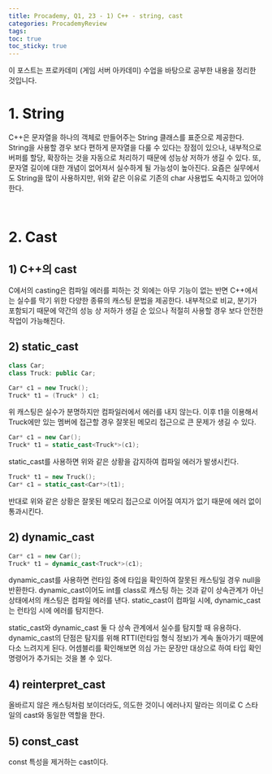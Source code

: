 ```yaml
---
title: Procademy, Q1, 23 - 1) C++ - string, cast
categories: ProcademyReview
tags: 
toc: true
toc_sticky: true
---
```


이 포스트는 프로카데미 (게임 서버 아카데미) 수업을 바탕으로 공부한 내용을 정리한 것입니다. 

# **1. String**

C++은 문자열을 하나의 객체로 만들어주는 String 클래스를 표준으로 제공한다. String을 사용할 경우 보다 편하게 문자열을 다룰 수 있다는 장점이 있으나, 내부적으로 버퍼를 할당, 확장하는 것을 자동으로 처리하기 때문에 성능상 저하가 생길 수 있다. 또, 문자열 길이에 대한 개념이 없어져서 실수하게 될 가능성이 높아진다. 요즘은 실무에서도 String을 많이 사용하지만, 위와 같은 이유로 기존의 char 사용법도 숙지하고 있어야 한다. 

<br/>

# **2. Cast**

## **1) C++의 cast**

C에서의 casting은 컴파일 에러를 피하는 것 외에는 아무 기능이 없는 반면 C++에서는 실수를 막기 위한 다양한 종류의 캐스팅 문법을 제공한다. 내부적으로 비교, 분기가 포함되기 때문에 약간의 성능 상 저하가 생길 순 있으나 적절히 사용할 경우 보다 안전한 작업이 가능해진다. 

## **2) static_cast**

```c++
class Car;
class Truck: public Car;

Car* c1 = new Truck();
Truck* t1 = (Truck* ) c1;
```
위 캐스팅은 실수가 분명하지만 컴파일러에서 에러를 내지 않는다. 이후 t1을 이용해서 Truck에만 있는 멤버에 접근할 경우 잘못된 메모리 접근으로 큰 문제가 생길 수 있다. 

```c++
Car* c1 = new Car();
Truck* t1 = static_cast<Truck*>(c1);
```
static_cast를 사용하면 위와 같은 상황을 감지하여 컴파일 에러가 발생시킨다. 

```c++
Truck* t1 = new Truck();
Car* c1 = static_cast<Car*>(t1);
```
반대로 위와 같은 상황은 잘못된 메모리 접근으로 이어질 여지가 없기 때문에 에러 없이 통과시킨다. 

## **2) dynamic_cast**

```c++
Car* c1 = new Car();
Truck* t1 = dynamic_cast<Truck*>(c1);
```

dynamic_cast를 사용하면 런타임 중에 타입을 확인하여 잘못된 캐스팅일 경우 null을 반환한다. dynamic_cast이어도 int를 class로 캐스팅 하는 것과 같이 상속관계가 아닌 상태에서의 캐스팅은 컴파일 에러를 낸다. static_cast이 컴파일 시에, dynamic_cast는 런타임 시에 에러를 탐지한다. 

static_cast와 dynamic_cast 둘 다 상속 관계에서 실수를 탐지할 때 유용하다. dynamic_cast의 단점은 탐지를 위해 RTTI(런타임 형식 정보)가 계속 돌아가기 때문에 다소 느려지게 된다. 어셈블리를 확인해보면 의심 가는 문장만 대상으로 하여 타입 확인 명령어가 추가되는 것을 볼 수 있다. 

## **4) reinterpret_cast**

올바르지 않은 캐스팅처럼 보이더라도, 의도한 것이니 에러나지 말라는 의미로 C 스타일의 cast와 동일한 역할을 한다.

## **5) const_cast**

const 특성을 제거하는 cast이다.
